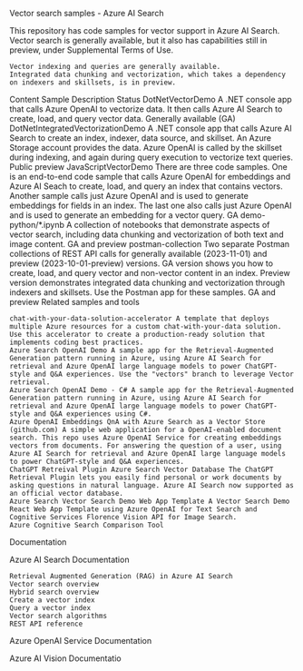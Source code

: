 Vector search samples - Azure AI Search

This repository has code samples for vector support in Azure AI Search. Vector search is generally available, but it also has capabilities still in preview, under Supplemental Terms of Use.

    Vector indexing and queries are generally available.
    Integrated data chunking and vectorization, which takes a dependency on indexers and skillsets, is in preview.

Content
Sample 	Description 	Status
DotNetVectorDemo 	A .NET console app that calls Azure OpenAI to vectorize data. It then calls Azure AI Search to create, load, and query vector data. 	Generally available (GA)
DotNetIntegratedVectorizationDemo 	A .NET console app that calls Azure AI Search to create an index, indexer, data source, and skillset. An Azure Storage account provides the data. Azure OpenAI is called by the skillset during indexing, and again during query execution to vectorize text queries. 	Public preview
JavaScriptVectorDemo 	There are three code samples. One is an end-to-end code sample that calls Azure OpenAI for embeddings and Azure AI Seach to create, load, and query an index that contains vectors. Another sample calls just Azure OpenAI and is used to generate embeddings for fields in an index. The last one also calls just Azure OpenAI and is used to generate an embedding for a vector query. 	GA
demo-python/*.ipynb 	A collection of notebooks that demonstrate aspects of vector search, including data chunking and vectorization of both text and image content. 	GA and preview
postman-collection 	Two separate Postman collections of REST API calls for generally available (2023-11-01) and preview (2023-10-01-preview) versions. GA version shows you how to create, load, and query vector and non-vector content in an index. Preview version demonstrates integrated data chunking and vectorization through indexers and skillsets. Use the Postman app for these samples. 	GA and preview
Related samples and tools

    chat-with-your-data-solution-accelerator A template that deploys multiple Azure resources for a custom chat-with-your-data solution. Use this accelerator to create a production-ready solution that implements coding best practices.
    Azure Search OpenAI Demo A sample app for the Retrieval-Augmented Generation pattern running in Azure, using Azure AI Search for retrieval and Azure OpenAI large language models to power ChatGPT-style and Q&A experiences. Use the "vectors" branch to leverage Vector retrieval.
    Azure Search OpenAI Demo - C# A sample app for the Retrieval-Augmented Generation pattern running in Azure, using Azure AI Search for retrieval and Azure OpenAI large language models to power ChatGPT-style and Q&A experiences using C#.
    Azure OpenAI Embeddings QnA with Azure Search as a Vector Store (github.com) A simple web application for a OpenAI-enabled document search. This repo uses Azure OpenAI Service for creating embeddings vectors from documents. For answering the question of a user, using Azure AI Search for retrieval and Azure OpenAI large language models to power ChatGPT-style and Q&A experiences.
    ChatGPT Retreival Plugin Azure Search Vector Database The ChatGPT Retrieval Plugin lets you easily find personal or work documents by asking questions in natural language. Azure AI Search now supported as an official vector database.
    Azure Search Vector Search Demo Web App Template A Vector Search Demo React Web App Template using Azure OpenAI for Text Search and Cognitive Services Florence Vision API for Image Search.
    Azure Cognitive Search Comparison Tool

Documentation

Azure AI Search Documentation

    Retrieval Augmented Generation (RAG) in Azure AI Search
    Vector search overview
    Hybrid search overview
    Create a vector index
    Query a vector index
    Vector search algorithms
    REST API reference

Azure OpenAI Service Documentation

Azure AI Vision Documentatio
